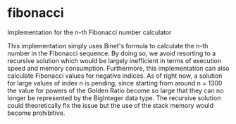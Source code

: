 # fibonacci
Implementation for the n-th Fibonacci number calculator

This implementation simply uses Binet's formula to calculate the n-th number in the Fibonacci sequence. By doing so, we avoid resorting to a recursive solution which would be largely inefficient in terms of execution speed and memory consumption. Furthermore, this implementation can also calculate Fibonacci values for negative indices.
As of right now, a solution for large values of index n is pending, since starting from around n = 1300 the value for powers of the Golden Ratio become so large that they can no longer be represented by the BigInteger data type. The recursive solution could theoretically fix the issue but the use of the stack memory would become prohibitive.
